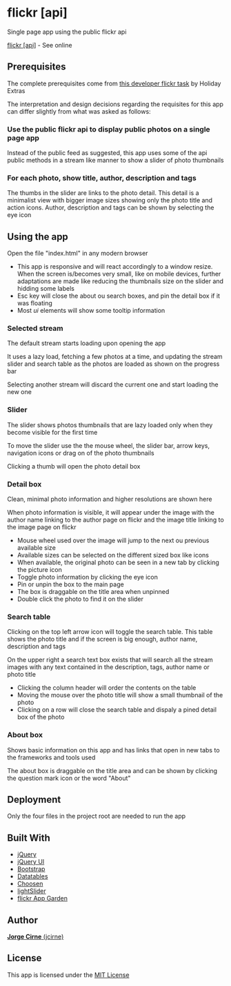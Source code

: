 # flickr [api]
Single page app using the public flickr api

[flickr [api]](http://leiloes.cfportugal.pt/flickr_api/) - See online

## Prerequisites
The complete prerequisites come from [this developer flickr task](https://github.com/holidayextras/culture/blob/master/recruitment/developer-flickr-task.md) by Holiday Extras

The interpretation and design decisions regarding the requisites for this app can differ slightly from what was asked as follows:
### Use the public flickr api to display public photos on a single page app
Instead of the public feed as suggested, this app uses some of the api public methods in a stream like manner to show a slider of photo thumbnails 

### For each photo, show title, author, description and tags
The thumbs in the slider are links to the photo detail. This detail is a minimalist view with bigger image sizes showing only the photo title and action icons. Author, description and tags can be shown by selecting the eye icon

## Using the app
Open the file "index.html" in any modern browser

* This app is responsive and will react accordingly to a window resize. When the screen is/becomes very small, like on mobile devices, further adaptations are made like reducing the thumbnails size on the slider and hidding some labels
* Esc key will close the about ou search boxes, and pin the detail box if it was floating
* Most *ui* elements will show some tooltip information

### Selected stream
The default stream starts loading upon opening the app

It uses a lazy load, fetching a few photos at a time, and updating the stream slider and search table as the photos are loaded as shown on the progress bar

Selecting another stream will discard the current one and start loading the new one

### Slider
The slider shows photos thumbnails that are lazy loaded only when they become visible for the first time 

To move the slider use the the mouse wheel, the slider bar, arrow keys, navigation icons or drag on of the photo thumbnails

Clicking a thumb will open the photo detail box

### Detail box
Clean, minimal photo information and higher resolutions are shown here

When photo information is visible, it will appear under the image with the author name linking to the author page on flickr and the image title linking to the image page on flickr

* Mouse wheel used over the image will jump to the next ou previous available size
* Available sizes can be selected on the different sized box like icons
* When available, the original photo can be seen in a new tab by clicking the picture icon
* Toggle photo information by clicking the eye icon
* Pin or unpin the box to the main page
* The box is draggable on the title area when unpinned
* Double click the photo to find it on the slider

### Search table
Clicking on the top left arrow icon will toggle the search table. This table shows the photo title and if the screen is big enough, author name, description and tags

On the upper right a search text box exists that will search all the stream images with any text contained in the description, tags, author name or photo title

* Clicking the column header will order the contents on the table
* Moving the mouse over the photo title will show a small thumbnail of the photo
* Clicking on a row will close the search table and dispaly a pined detail box of the photo

### About box
Shows basic information on this app and has links that open in new tabs to the frameworks and tools used

The about box is draggable on the title area and can be shown by clicking the question mark icon or the word "About"

## Deployment
Only the four files in the project root are needed to run the app

## Built With
* [jQuery](https://jquery.com/)
* [jQuery UI](https://jqueryui.com/)
* [Bootstrap](http://getbootstrap.com/)
* [Datatables](https://datatables.net/)
* [Choosen](https://harvesthq.github.io/chosen/)
* [lightSlider](http://sachinchoolur.github.io/lightslider/)
* [flickr App Garden](https://www.flickr.com/services/api/)

## Author
[**Jorge Cirne** (jcirne)](https://github.com/jcirne)

## License
This app is licensed under the [MIT License](https://opensource.org/licenses/MIT)
